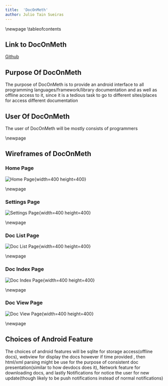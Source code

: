 ```yaml
---
title:  'DocOnMeth'
author: Julio Tain Sueiras
---
```


\newpage
\tableofcontents

## Link to DocOnMeth
[Github](https://github.com/juliosueiras/DocOnMeth)

## Purpose Of DocOnMeth

The purpose of DocOnMeth is to provide an android interface to all programming languages/framework/library documentation and as well as offline access to it, since it is a tedious task to go to different sites/places for access different documentation


## User Of DocOnMeth

The user of DocOnMeth will be mostly consists of programmers

\newpage
## Wireframes of DocOnMeth

### Home Page
![Home Page]( ./wireframes/1-0_Home.png){width=400 height=400}

\newpage

### Settings Page
![Settings Page]( ./wireframes/1-1_Settings.png){width=400 height=400}

\newpage

### Doc List Page
![Doc List Page]( ./wireframes/1-2_DocList.png){width=400 height=400}

\newpage

### Doc Index Page
![Doc Index Page]( ./wireframes/2-0_SampleDocIndexPage.png){width=400 height=400}

\newpage

### Doc View Page
![Doc View Page]( ./wireframes/2-1_SampleDocViewPage.png){width=400 height=400}

\newpage
## Choices of Android Feature
The choices of android features will be sqlite for storage access(offline docs), webview for display the docs however if time provided , then html/xml parsing might be use for the purpose of consistent doc presentation(similar to how devdocs does it), Network feature for downloading docs, and lastly Notifications for notice the user for new update(though likely to be push notifications instead of normal notifications)

